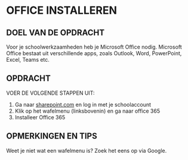 # OFFICE INSTALLEREN

## DOEL VAN DE OPDRACHT

Voor je schoolwerkzaamheden heb je Microsoft Office nodig. Microsoft Office bestaat uit verschillende apps, zoals Outlook, Word, PowerPoint, Excel, Teams etc.

## OPDRACHT

VOER DE VOLGENDE STAPPEN UIT:

1. Ga naar [sharepoint.com](https://talnet.sharepoint.com) en log in met je schoolaccount
2. Klik op het wafelmenu (linksbovenin) en ga naar office 365
3. Installeer Office 365

## OPMERKINGEN EN TIPS

Weet je niet wat een wafelmenu is? Zoek het eens op via Google.


<!--- ------------ DIT COMMENTAAR LATEN STAAN AUB ------------
------------------ ------------------------------ ------------
------------------ eagle ref:45515864
------------------ ------------------------------ ------------
------------------ DIT COMMENTAAR LATEN STAAN AUB -------- -->